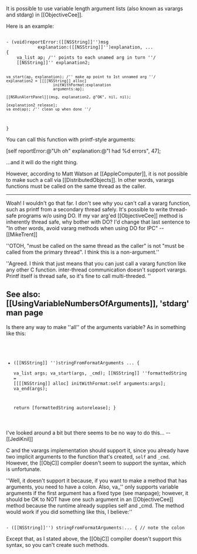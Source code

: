It is possible to use variable length argument lists (also known as varargs and stdarg) in [[ObjectiveCee]].

Here is an example:

<code>
- (void)reportError:([[NSString]]'')msg 
            explanation:([[NSString]]'')explanation, ...
{
	va_list ap; /'' points to each unamed arg in turn ''/
	[[NSString]]'' explanation2;
	
	va_start(ap, explanation); /'' make ap point to 1st unnamed arg ''/
	explanation2 = [[[[NSString]] alloc] 
                         initWithFormat:explanation 
                         arguments:ap];

	[[NSRunAlertPanel]](msg, explanation2, @"OK", nil, nil);

	[explanation2 release];
	va_end(ap); /'' clean up when done ''/
}
</code>

You can call this function with printf-style arguments:

[self reportError:@"Uh oh" explanation:@"I had %d errors", 47];

...and it will do the right thing.

However, according to Matt Watson at [[AppleComputer]], it is not possible to make such a call via [[DistributedObjects]].  In other words, varargs functions must be called on the same thread as the caller. 

---- 
Woah! I wouldn't go that far. I don't see why you can't call a vararg function, such as printf from a secondary thread safely. It's possible to write thread-safe programs w/o using DO. If my var arg'ed [[ObjectiveCee]] method is inherently thread safe, why bother with DO? I'd change that last sentence to "In other words, avoid vararg methods when using DO for IPC" -- [[MikeTrent]]

''OTOH, "must be called on the same thread as the caller" is not "must be called from the primary thread". I think this is a non-argument.''

''Agreed.  I think that just means that you can just call a vararg function like any other C function.  inter-thread communication doesn't support varargs.  Printf itself is thread safe, so it's fine to call multi-threded.
''

See also: [[UsingVariableNumbersOfArguments]], 'stdarg' man page
----
Is there any way to make ''all'' of the arguments variable? As in something like this:
<code>
- ([[NSString]] '')stringFromFormatArguments ...
{	
	va_list args;
	va_start(args, _cmd);
	[[NSString]] ''formattedString = [[[[NSString]] alloc] initWithFormat:self arguments:args];
	va_end(args);
	
	return [formattedString autorelease];
}
</code>
I've looked around a bit but there seems to be no way to do this... --[[JediKnil]]

C and the varargs implementation should support it, since you already have two implicit arguments to the function that's created, <code>self</code> and <code>_cmd</code>. However, the [[ObjC]] compiler doesn't seem to support the syntax, which is unfortunate.

''Well, it doesn't support it because, if you want to make a method that has arguments, you need to have a colon. Also, va_'' only supports variable arguments if the first argument has a fixed type (see manpage); however, it should be OK to NOT have one such argument in an [[ObjectiveCee]] method because the runtime already supplies self and _cmd. The method would work if you did something like this, I believe:''

<code>
- ([[NSString]]'') stringFromFormatArguments:... { // note the colon
</code>

Except that, as I stated above, the [[ObjC]] compiler doesn't support this syntax, so you can't create such methods.